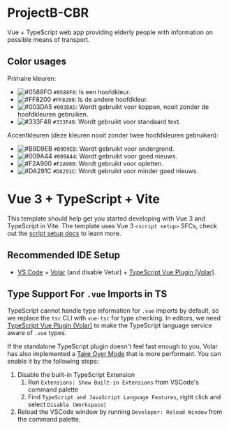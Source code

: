# ProjectB-CBR
Vue + TypeScript web app providing elderly people with information on possible means of transport.


## Color usages

Primaire kleuren:
- ![#0588FO](https://placehold.co/15x15/0588F0/0588F0.png) `#0588F0`: Is een hoofdkleur.
- ![#FF8200](https://placehold.co/15x15/FF8200/FF8200.png) `#FF8200`: Is de andere hoofdkleur.
- ![#003DA5](https://placehold.co/15x15/003DA5/003DA5.png) `#003DA5`: Wordt gebruikt voor koppen, nooit zonder de hoofdkleuren gebruiken.
- ![#333F48](https://placehold.co/15x15/333F48/333F48.png) `#333F48`: Wordt gebruikt voor standaard text.

Accentkleuren (deze kleuren nooit zonder twee hoofdkleuren gebruiken): 
- ![#B9D9EB](https://placehold.co/15x15/B9D9EB/B9D9EB.png) `#B9D9EB`: Wordt gebruikt voor ondergrond.
- ![#009A44](https://placehold.co/15x15/009A44/009A44.png) `#009A44`: Wordt gebruikt voor goed nieuws.
- ![#F2A900](https://placehold.co/15x15/F2A900/F2A900.png) `#F2A900`: Wordt gebruikt voor opletten.
- ![#DA291C](https://placehold.co/15x15/DA291C/DA291C.png) `#DA291C`: Wordt gebruikt voor minder goed nieuws.


# Vue 3 + TypeScript + Vite

This template should help get you started developing with Vue 3 and TypeScript in Vite. The template uses Vue 3 `<script setup>` SFCs, check out the [script setup docs](https://v3.vuejs.org/api/sfc-script-setup.html#sfc-script-setup) to learn more.

## Recommended IDE Setup

- [VS Code](https://code.visualstudio.com/) + [Volar](https://marketplace.visualstudio.com/items?itemName=Vue.volar) (and disable Vetur) + [TypeScript Vue Plugin (Volar)](https://marketplace.visualstudio.com/items?itemName=Vue.vscode-typescript-vue-plugin).

## Type Support For `.vue` Imports in TS

TypeScript cannot handle type information for `.vue` imports by default, so we replace the `tsc` CLI with `vue-tsc` for type checking. In editors, we need [TypeScript Vue Plugin (Volar)](https://marketplace.visualstudio.com/items?itemName=Vue.vscode-typescript-vue-plugin) to make the TypeScript language service aware of `.vue` types.

If the standalone TypeScript plugin doesn't feel fast enough to you, Volar has also implemented a [Take Over Mode](https://github.com/johnsoncodehk/volar/discussions/471#discussioncomment-1361669) that is more performant. You can enable it by the following steps:

1. Disable the built-in TypeScript Extension
   1. Run `Extensions: Show Built-in Extensions` from VSCode's command palette
   2. Find `TypeScript and JavaScript Language Features`, right click and select `Disable (Workspace)`
2. Reload the VSCode window by running `Developer: Reload Window` from the command palette.

